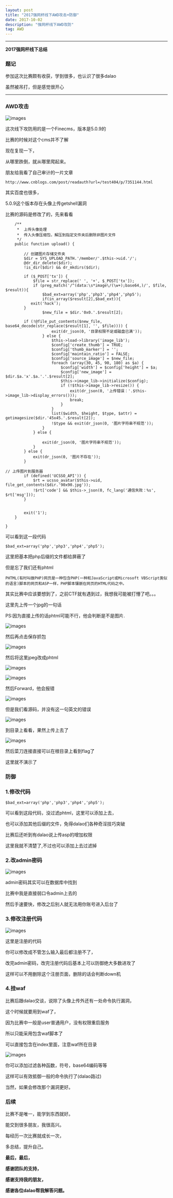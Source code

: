 ```yaml
---
layout: post
title: "2017强网杯线下AWD攻击+防御"
date: 2017-10-02
description: "强网杯线下AWD攻防"
tag: AWD
---
```

---

**2017强网杯线下总结**

### 题记
参加这次比赛颇有收获，学到很多，也认识了很多dalao<br/>

虽然被吊打，但是感觉很开心

---

### AWD攻击
![images](/images/2017-10-02/qwb1.png)

这次线下攻防用的是一个Finecms，版本是5.0.9的

比赛的时候对这个cms并不了解<br/>

现在复现一下，<br/>

从哪里跌倒，就从哪里爬起来。<br/>

朋友给我看了自己审计的一片文章<br/>
```
http://www.cnblogs.com/post/readauth?url=/test404/p/7351144.html
```
其实百度也很多，<br/>

5.0.9这个版本存在头像上传getshell漏洞<br/>

比赛的源码是修改了的，先来看看<br/>

```
    /**
     *  上传头像处理
     *  传入头像压缩包，解压到指定文件夹后删除非图片文件
     */
    public function upload() {

        // 创建图片存储文件夹
        $dir = SYS_UPLOAD_PATH.'/member/'.$this->uid.'/';
        @dr_dir_delete($dir);
        !is_dir($dir) && dr_mkdirs($dir);

        if ($_POST['tx']) {
            $file = str_replace(' ', '+', $_POST['tx']);
            if (preg_match('/^(data:\s*image\/(\w+);base64,)/', $file, $result)){
                $bad_ext=array('php','php3','php4','php5');
                if(in_array($result[2],$bad_ext)){
		   exit('hack');
		}
                $new_file = $dir.'0x0.'.$result[2];
                
		if (!@file_put_contents($new_file, base64_decode(str_replace($result[1], '', $file)))) {
                    exit(dr_json(0, '目录权限不足或磁盘已满'));
                } else {
                    $this->load->library('image_lib');
                    $config['create_thumb'] = TRUE;
                    $config['thumb_marker'] = '';
                    $config['maintain_ratio'] = FALSE;
                    $config['source_image'] = $new_file;
                    foreach (array(30, 45, 90, 180) as $a) {
                        $config['width'] = $config['height'] = $a;
                        $config['new_image'] = $dir.$a.'x'.$a.'.'.$result[2];
                        $this->image_lib->initialize($config);
                        if (!$this->image_lib->resize()) {
                            exit(dr_json(0, '上传错误：'.$this->image_lib->display_errors()));
                            break;
                        }
                    }
                    list($width, $height, $type, $attr) = getimagesize($dir.'45x45.'.$result[2]);
                    !$type && exit(dr_json(0, '图片字符串不规范'));
                }
            } else {

                exit(dr_json(0, '图片字符串不规范'));
            }
        } else {
            exit(dr_json(0, '图片不存在'));
        }

// 上传图片到服务器
        if (defined('UCSSO_API')) {
            $rt = ucsso_avatar($this->uid, file_get_contents($dir.'90x90.jpg'));
            !$rt['code'] && $this->_json(0, fc_lang('通信失败：%s', $rt['msg']));
        }


        exit('1');
    }

}
```
可以看到这一段代码
```
$bad_ext=array('php','php3','php4','php5');
```
这里把基本把php后缀的文件都给屏蔽了<br/>

但是忘了我们还有phtml

```
PHTML(有时叫做PHP)网页是一种包含PHP(一种和JavaScript或Microsoft VBScript类似的语言)脚本的网页和ASP一样，PHP脚本镶嵌在网页的HTML代码之中。
```
其实比赛中应该要想到了，之前CTF就有遇到过，我想我可能被打懵了吧。。。<br/>

这里先上传一个jpg的一句话<br/>

PS:因为直接上传的话phtml可能不行，他会判断是不是图片.<br/>

![images](/images/2017-10-02/qwb2.png)

然后再点击保存抓包

![images](/images/2017-10-02/qwb3.png)

然后将这里jpeg改成phtml

![images](/images/2017-10-02/qwb4.png)

![images](/images/2017-10-02/qwb5.png)

然后Forward，他会报错

![images](/images/2017-10-02/qwb6.png)

但是我们看源码，并没有这一句英文的错误

![images](/images/2017-10-02/qwb8.png)

到目录上看看，果然上传上去了

![images](/images/2017-10-02/qwb7.png)

然后菜刀连接直接可以在根目录上看到flag了<br/>

这里就不演示了

### 防御

### 1.修改代码

```
$bad_ext=array('php','php3','php4','php5');
```
可以看到这段代码，没过滤phtml，这里可以添加上去，<br/>

也可以添加其他后缀的文件，免得dalao们各种奇淫技巧突破<br/>

比赛后还听到有dalao说上传asp的增加权限<br/>

这里我就不清楚了,不过也可以添加上去过滤掉<br/>

### 2.改admin密码

![images](/images/2017-10-02/qwb9.png)

admin密码其实可以在数据库中找到<br/>

比赛中我是直接弱口令admin上去的<br/>

然后手速要快，修改之后别人就无法用你账号进入后台了

### 3.修改注册代码

![images](/images/2017-10-02/qwb10.png)

这里是注册的代码<br/>

你可以修改成不管怎么输入最后都注册不了，<br/>

改完admin密码，改完注册代码后基本上可以防御绝大多数进攻了<br/>

这样可以不用删除这个注册页面，删除的话会判断down机

### 4.挂waf

比赛后跟dalao交谈，说除了头像上传外还有一处命令执行漏洞，<br/>

这个时候就要用到waf了，<br/>

因为比赛中一般是user普通用户，没有权限重启服务<br/>

所以只能采用包含waf脚本了<br/>

可以直接包含在index里面，注意waf所在目录

![images](/images/2017-10-02/qwb11.png)

你可以添加过滤各种函数，符号，base64编码等等<br/>

这样可以有效抵御一般的命令执行了(dalao路过)<br/>

当然，如果会修改那个漏洞更好。

### 后续

比赛不是唯一，能学到东西就好。<br/>

能交到很多朋友，我很高兴。<br/>

每经历一次比赛就成长一次，<br/>

多总结，提升自己。<br/>

**最后，最后，**<br/>

**感谢团队的支持，**<br/>

**感谢支持我的朋友，**<br/>

**感谢各位dalao帮我解答问题。**



